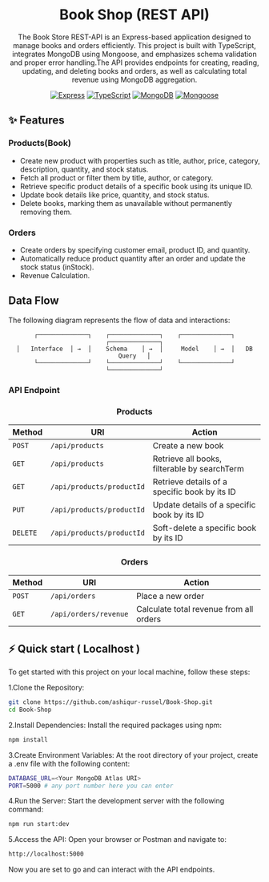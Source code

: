 <div align="center">

<a name="readme-top"></a>

# Book Shop (REST API)

The Book Store REST-API is an Express-based application designed to manage books and orders efficiently. This project is built with TypeScript, integrates MongoDB using Mongoose, and emphasizes schema validation and proper error handling.The API provides endpoints for creating, reading, updating, and deleting books and orders, as well as calculating total revenue using MongoDB aggregation.

[![Express][express_img]][express_url]
[![TypeScript][typescript_img]][typescript_url]
[![MongoDB][mongodb_img]][mongodb_url]
[![Mongoose][mongoose_img]][mongoose_url]

</div>

## ✨ Features

### Products(Book)

- Create new product with properties such as title, author, price, category, description, quantity, and stock status.
- Fetch all product or filter them by title, author, or category.
- Retrieve specific product details of a specific book using its unique ID.
- Update book details like price, quantity, and stock status.
- Delete books, marking them as unavailable without permanently removing them.

### Orders

- Create orders by specifying customer email, product ID, and quantity.
- Automatically reduce product quantity after an order and update the stock status (inStock).
- Revenue Calculation.

## Data Flow 

The following diagram represents the flow of data and interactions:

 <div align="center">
   
    ┌──────────────┐    ┌──────────────┐    ┌──────────────┐    ┌──────────────┐
    │   Interface  │ →  │    Schema    │ →  │     Model    │ →  │   DB Query   │
    └──────────────┘    └──────────────┘    └──────────────┘    └──────────────┘
   
 </div>

### API Endpoint

 <div align="center">
    <h3>Products</h2>

| Method   | URI                       | Action                                        |
| -------- | ------------------------- | --------------------------------------------- |
| `POST`   | `/api/products`           | Create a new book                             |
| `GET`    | `/api/products`           | Retrieve all books, filterable by searchTerm  |
| `GET`    | `/api/products/productId` | Retrieve details of a specific book by its ID |
| `PUT`    | `/api/products/productId` | Update details of a specific book by its ID   |
| `DELETE` | `/api/products/productId` | Soft-delete a specific book by its ID         |

</div>

 <div align="center">
    <h3>Orders</h2>
   
| Method     | URI                  | Action                                                 |
| ---------- | -------------------- | ------------------------------------------------------ |
| `POST`     | `/api/orders`        | Place a new order                                      |
| `GET`      | `/api/orders/revenue`| Calculate total revenue from all orders                |
 </div>

## ⚡️ Quick start ( Localhost )

To get started with this project on your local machine, follow these steps:

1.Clone the Repository:

```bash
git clone https://github.com/ashiqur-russel/Book-Shop.git
cd Book-Shop
```

2.Install Dependencies: Install the required packages using npm:

```bash
npm install
```

3.Create Environment Variables: At the root directory of your project, create a .env file with the following content:

```bash
DATABASE_URL=<Your MongoDB Atlas URI>
PORT=5000 # any port number here you can enter
```

4.Run the Server: Start the development server with the following command:

```bash
npm run start:dev
```

5.Access the API: Open your browser or Postman and navigate to:

```bash
http://localhost:5000
```

Now you are set to go and can interact with the API endpoints.

[express_img]: https://img.shields.io/badge/Express.js-404D59?style=for-the-badge
[express_url]: https://expressjs.com/
[typescript_img]: https://img.shields.io/badge/TypeScript-3178C6?style=for-the-badge&logo=typescript&logoColor=white
[typescript_url]: https://www.typescriptlang.org/
[mongodb_img]: https://img.shields.io/badge/MongoDB-47A248?style=for-the-badge&logo=mongodb&logoColor=white
[mongodb_url]: https://www.mongodb.com/
[mongoose_img]: https://img.shields.io/badge/Mongoose-880000?style=for-the-badge
[mongoose_url]: https://mongoosejs.com/

